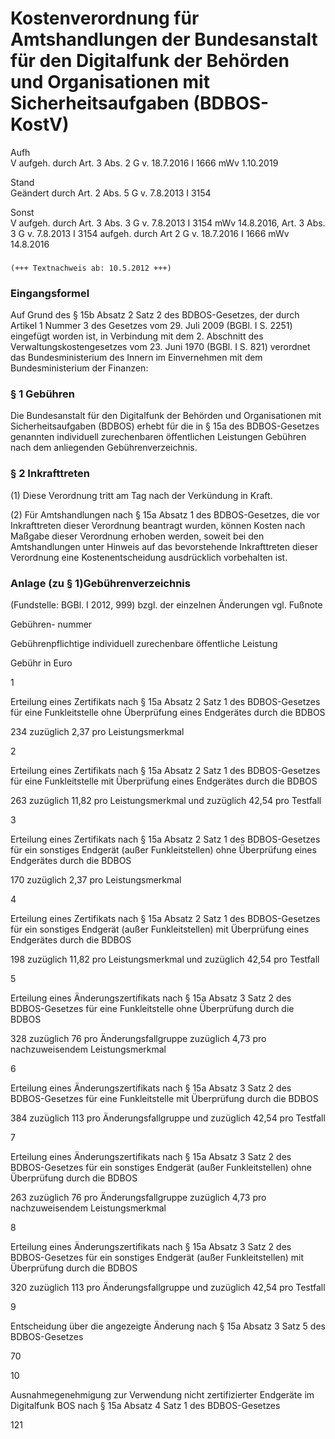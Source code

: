 Kostenverordnung für Amtshandlungen der Bundesanstalt für den Digitalfunk der Behörden und Organisationen mit Sicherheitsaufgaben (BDBOS-KostV)
===============================================================================================================================================

Aufh  
V aufgeh. durch Art. 3 Abs. 2 G v. 18.7.2016 I 1666 mWv 1.10.2019

Stand  
Geändert durch Art. 2 Abs. 5 G v. 7.8.2013 I 3154

Sonst  
V aufgeh. durch Art. 3 Abs. 3 G v. 7.8.2013 I 3154 mWv 14.8.2016, Art. 3 Abs. 3 G v. 7.8.2013 I 3154 aufgeh. durch Art 2 G v. 18.7.2016 I 1666 mWv 14.8.2016

### 

```
(+++ Textnachweis ab: 10.5.2012 +++)
```

### Eingangsformel

Auf Grund des § 15b Absatz 2 Satz 2 des BDBOS-Gesetzes, der durch Artikel 1 Nummer 3 des Gesetzes vom 29. Juli 2009 (BGBl. I S. 2251) eingefügt worden ist, in Verbindung mit dem 2. Abschnitt des Verwaltungskostengesetzes vom 23. Juni 1970 (BGBl. I S. 821) verordnet das Bundesministerium des Innern im Einvernehmen mit dem Bundesministerium der Finanzen:

### § 1 Gebühren

Die Bundesanstalt für den Digitalfunk der Behörden und Organisationen mit Sicherheitsaufgaben (BDBOS) erhebt für die in § 15a des BDBOS-Gesetzes genannten individuell zurechenbaren öffentlichen Leistungen Gebühren nach dem anliegenden Gebührenverzeichnis.

### § 2 Inkrafttreten

(1) Diese Verordnung tritt am Tag nach der Verkündung in Kraft.

(2) Für Amtshandlungen nach § 15a Absatz 1 des BDBOS-Gesetzes, die vor Inkrafttreten dieser Verordnung beantragt wurden, können Kosten nach Maßgabe dieser Verordnung erhoben werden, soweit bei den Amtshandlungen unter Hinweis auf das bevorstehende Inkrafttreten dieser Verordnung eine Kostenentscheidung ausdrücklich vorbehalten ist.

### Anlage (zu § 1)Gebührenverzeichnis

(Fundstelle: BGBl. I 2012, 999)
bzgl. der einzelnen Änderungen vgl. Fußnote

Gebühren-
nummer

Gebührenpflichtige individuell zurechenbare öffentliche Leistung

Gebühr in Euro

1

Erteilung eines Zertifikats nach § 15a Absatz 2 Satz 1 des BDBOS-Gesetzes für eine Funkleitstelle ohne Überprüfung eines Endgerätes durch die BDBOS

234
zuzüglich 2,37
pro Leistungsmerkmal

2

Erteilung eines Zertifikats nach § 15a Absatz 2 Satz 1 des BDBOS-Gesetzes für eine Funkleitstelle mit Überprüfung eines Endgerätes durch die BDBOS

263
zuzüglich 11,82
pro Leistungsmerkmal
und zuzüglich
42,54 pro Testfall

3

Erteilung eines Zertifikats nach § 15a Absatz 2 Satz 1 des BDBOS-Gesetzes für ein sonstiges Endgerät (außer Funkleitstellen) ohne Überprüfung eines Endgerätes durch die BDBOS

170
zuzüglich 2,37
pro Leistungsmerkmal

4

Erteilung eines Zertifikats nach § 15a Absatz 2 Satz 1 des BDBOS-Gesetzes für ein sonstiges Endgerät (außer Funkleitstellen) mit Überprüfung eines Endgerätes durch die BDBOS

198
zuzüglich 11,82
pro Leistungsmerkmal und zuzüglich
42,54 pro Testfall

5

Erteilung eines Änderungszertifikats nach § 15a Absatz 3 Satz 2 des BDBOS-Gesetzes für eine Funkleitstelle ohne Überprüfung durch die BDBOS

328
zuzüglich 76
pro Änderungsfallgruppe
zuzüglich 4,73
pro nachzuweisendem
Leistungsmerkmal

6

Erteilung eines Änderungszertifikats nach § 15a Absatz 3 Satz 2 des BDBOS-Gesetzes für eine Funkleitstelle mit Überprüfung durch die BDBOS

384
zuzüglich 113
pro Änderungsfallgruppe
und zuzüglich
42,54 pro Testfall

7

Erteilung eines Änderungszertifikats nach § 15a Absatz 3 Satz 2 des BDBOS-Gesetzes für ein sonstiges Endgerät (außer Funkleitstellen) ohne Überprüfung durch die BDBOS

263
zuzüglich 76
pro Änderungsfallgruppe
zuzüglich 4,73
pro nachzuweisendem
Leistungsmerkmal

8

Erteilung eines Änderungszertifikats nach § 15a Absatz 3 Satz 2 des BDBOS-Gesetzes für ein sonstiges Endgerät (außer Funkleitstellen) mit Überprüfung durch die BDBOS

320
zuzüglich 113
pro Änderungsfallgruppe
und zuzüglich
42,54 pro Testfall

9

Entscheidung über die angezeigte Änderung nach § 15a Absatz 3 Satz 5 des BDBOS-Gesetzes

70

10

Ausnahmegenehmigung zur Verwendung nicht zertifizierter Endgeräte im Digitalfunk BOS nach § 15a Absatz 4 Satz 1 des BDBOS-Gesetzes

121
